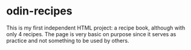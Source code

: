 # odin-recipes
This is my first independent HTML project: a recipe book, although with only 4 recipes.
The page is very basic on purpose since it serves as practice and not something to be used by others.
